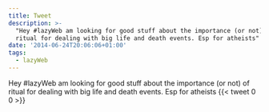 ```yaml
---
title: Tweet
description: >-
  "Hey #lazyWeb am looking for good stuff about the importance (or not) of
  ritual for dealing with big life and death events. Esp for atheists"
date: '2014-06-24T20:06:06+01:00'
tags:
  - lazyWeb
---
```

Hey #lazyWeb am looking for good stuff about the importance (or not) of ritual for dealing with big life and death events. Esp for atheists
      {{< tweet 0 0 >}}
    
